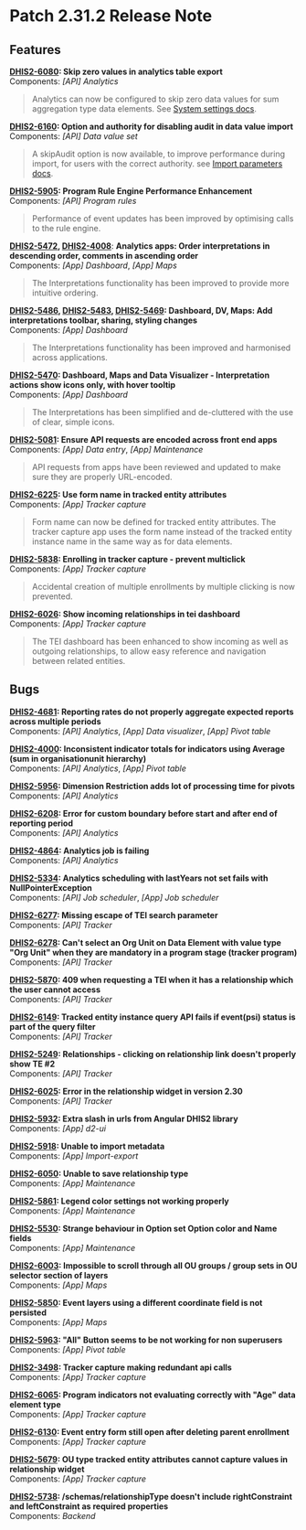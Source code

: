 # Patch 2.31.2 Release Note 


## Features


**[DHIS2-6080](https://jira.dhis2.org/browse/DHIS2-6080): Skip zero values in analytics table export**  
Components: _[API] Analytics_ 
> Analytics can now be configured to skip zero data values for sum aggregation type data elements. See [System settings docs](https://docs.dhis2.org/master/en/developer/html/webapi_system_settings.html).


**[DHIS2-6160](https://jira.dhis2.org/browse/DHIS2-6160): Option and authority for disabling audit in data value import**  
Components: _[API] Data value set_  
> A skipAudit option is now available, to improve performance during import, for users with the correct authority. see [Import parameters docs](https://docs.dhis2.org/master/en/developer/html/webapi_data_values.html#webapi_data_values_import_parameters).


**[DHIS2-5905](https://jira.dhis2.org/browse/DHIS2-5905): Program Rule Engine Performance Enhancement**  
Components: _[API] Program rules_ 
> Performance of event updates has been improved by optimising calls to the rule engine.

**[DHIS2-5472](https://jira.dhis2.org/browse/DHIS2-5472), [DHIS2-4008](https://jira.dhis2.org/browse/DHIS2-4008)**: **Analytics apps: Order interpretations in descending order, comments in ascending order**  
Components: _[App] Dashboard_, _[App] Maps_  
> The Interpretations functionality has been improved to provide more intuitive ordering.


**[DHIS2-5486](https://jira.dhis2.org/browse/DHIS2-5486), [DHIS2-5483](https://jira.dhis2.org/browse/DHIS2-5483), [DHIS2-5469](https://jira.dhis2.org/browse/DHIS2-5469): Dashboard, DV, Maps: Add interpretations toolbar, sharing, styling changes**  
Components: _[App] Dashboard_ 
> The Interpretations functionality has been improved and harmonised across applications.

**[DHIS2-5470](https://jira.dhis2.org/browse/DHIS2-5470): Dashboard, Maps and Data Visualizer - Interpretation actions show icons only, with hover tooltip**  
Components: _[App] Dashboard_  
> The Interpretations has been simplified and de-cluttered with the use of clear, simple icons.

**[DHIS2-5081](https://jira.dhis2.org/browse/DHIS2-5081): Ensure API requests are encoded across front end apps**  
Components: _[App] Data entry_, _[App] Maintenance_  
> API requests from apps have been reviewed and updated to make sure they are properly URL-encoded.  


**[DHIS2-6225](https://jira.dhis2.org/browse/DHIS2-6225): Use form name in tracked entity attributes**  
Components: _[App] Tracker capture_ 
> Form name can now be defined for tracked entity attributes. The tracker capture app uses the form name instead of the tracked entity instance name in the same way as for data elements.

**[DHIS2-5838](https://jira.dhis2.org/browse/DHIS2-5838): Enrolling in tracker capture - prevent multiclick**  
Components: _[App] Tracker capture_  
> Accidental creation of multiple enrollments by multiple clicking is now prevented.


**[DHIS2-6026](https://jira.dhis2.org/browse/DHIS2-6026): Show incoming relationships in tei dashboard**  
Components: _[App] Tracker capture_  
> The TEI dashboard has been enhanced to show incoming as well as outgoing relationships, to allow easy reference and navigation between related entities.


## Bugs


**[DHIS2-4681](https://jira.dhis2.org/browse/DHIS2-4681): Reporting rates do not properly aggregate expected reports across multiple periods**  
Components: _[API] Analytics_, _[App] Data visualizer_, _[App] Pivot table_  


**[DHIS2-4000](https://jira.dhis2.org/browse/DHIS2-4000): Inconsistent indicator totals for indicators using Average (sum in organisationunit hierarchy)**  
Components: _[API] Analytics_, _[App] Pivot table_  


**[DHIS2-5956](https://jira.dhis2.org/browse/DHIS2-5956): Dimension Restriction adds lot of processing time for pivots**  
Components: _[API] Analytics_  


**[DHIS2-6208](https://jira.dhis2.org/browse/DHIS2-6208): Error for custom boundary before start and after end of reporting period**  
Components: _[API] Analytics_ 


**[DHIS2-4864](https://jira.dhis2.org/browse/DHIS2-4864): Analytics job is failing**  
Components: _[API] Analytics_ 


**[DHIS2-5334](https://jira.dhis2.org/browse/DHIS2-5334): Analytics scheduling with lastYears not set fails with NullPointerException**  
Components: _[API] Job scheduler_, _[App] Job scheduler_ 


**[DHIS2-6277](https://jira.dhis2.org/browse/DHIS2-6277): Missing escape of TEI search parameter**  
Components: _[API] Tracker_ 


**[DHIS2-6278](https://jira.dhis2.org/browse/DHIS2-6278): Can't select an Org Unit on Data Element with value type "Org Unit" when they are mandatory in a program stage (tracker program)**  
Components: _[API] Tracker_ 


**[DHIS2-5870](https://jira.dhis2.org/browse/DHIS2-5870): 409 when requesting a TEI when it has a relationship which the user cannot access**  
Components: _[API] Tracker_ 


**[DHIS2-6149](https://jira.dhis2.org/browse/DHIS2-6149): Tracked entity instance query API fails if event(psi) status is part of the query filter**  
Components: _[API] Tracker_ 


**[DHIS2-5249](https://jira.dhis2.org/browse/DHIS2-5249): Relationships - clicking on relationship link doesn't properly show TE #2**  
Components: _[API] Tracker_ 


**[DHIS2-6025](https://jira.dhis2.org/browse/DHIS2-6025): Error in the relationship widget in version 2.30**  
Components: _[API] Tracker_ 


**[DHIS2-5932](https://jira.dhis2.org/browse/DHIS2-5932): Extra slash in urls from Angular DHIS2 library**  
Components: _[App] d2-ui_ 


**[DHIS2-5918](https://jira.dhis2.org/browse/DHIS2-5918): Unable to import metadata**  
Components: _[App] Import-export_  


**[DHIS2-6050](https://jira.dhis2.org/browse/DHIS2-6050): Unable to save relationship type**  
Components: _[App] Maintenance_ 


**[DHIS2-5861](https://jira.dhis2.org/browse/DHIS2-5861): Legend color settings not working properly**  
Components: _[App] Maintenance_ 


**[DHIS2-5530](https://jira.dhis2.org/browse/DHIS2-5530): Strange behaviour in Option set Option color and Name fields**  
Components: _[App] Maintenance_ 


**[DHIS2-6003](https://jira.dhis2.org/browse/DHIS2-6003): Impossible to scroll through all OU groups / group sets in OU selector section of layers**  
Components: _[App] Maps_ 


**[DHIS2-5850](https://jira.dhis2.org/browse/DHIS2-5850): Event layers using a different coordinate field is not persisted**  
Components: _[App] Maps_ 


**[DHIS2-5963](https://jira.dhis2.org/browse/DHIS2-5963): "All" Button seems to be not working for non superusers**  
Components: _[App] Pivot table_  


**[DHIS2-3498](https://jira.dhis2.org/browse/DHIS2-3498): Tracker capture making redundant api calls**  
Components: _[App] Tracker capture_ 


**[DHIS2-6065](https://jira.dhis2.org/browse/DHIS2-6065): Program indicators not evaluating correctly with "Age" data element type**  
Components: _[App] Tracker capture_ 


**[DHIS2-6130](https://jira.dhis2.org/browse/DHIS2-6130): Event entry form still open after deleting parent enrollment**  
Components: _[App] Tracker capture_ 


**[DHIS2-5679](https://jira.dhis2.org/browse/DHIS2-5679): OU type tracked entity attributes cannot capture values in relationship widget**  
Components: _[App] Tracker capture_ 


**[DHIS2-5738](https://jira.dhis2.org/browse/DHIS2-5738): /schemas/relationshipType doesn't include rightConstraint and leftConstraint as required properties**  
Components: _Backend_ 


